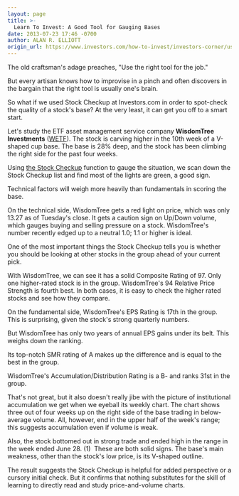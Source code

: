```yaml
---
layout: page
title: >-
  Learn To Invest: A Good Tool for Gauging Bases
date: 2013-07-23 17:46 -0700
author: ALAN R. ELLIOTT
origin_url: https://www.investors.com/how-to-invest/investors-corner/use-ibd-stock-checkup-to-find-great-stocks/
---
```


The old craftsman's adage preaches, "Use the right tool for the job."

But every artisan knows how to improvise in a pinch and often discovers in the bargain that the right tool is usually one's brain.

So what if we used Stock Checkup at Investors.com in order to spot-check the quality of a stock's base? At the very least, it can get you off to a smart start.

Let's study the ETF asset management service company **WisdomTree Investments** ([WETF](https://research.investors.com/quote.aspx?symbol=WETF)). The stock is carving higher in the 10th week of a V-shaped cup base. The base is 28% deep, and the stock has been climbing the right side for the past four weeks.

Using [the Stock Checkup](http://research.investors.com/stock-checkup/nasdaq-wisdomtree-investments-wetf.aspx) function to gauge the situation, we scan down the Stock Checkup list and find most of the lights are green, a good sign.

Technical factors will weigh more heavily than fundamentals in scoring the base.

On the technical side, WisdomTree gets a red light on price, which was only 13.27 as of Tuesday's close. It gets a caution sign on Up/Down volume, which gauges buying and selling pressure on a stock. WisdomTree's number recently edged up to a neutral 1.0; 1.1 or higher is ideal.

One of the most important things the Stock Checkup tells you is whether you should be looking at other stocks in the group ahead of your current pick.

With WisdomTree, we can see it has a solid Composite Rating of 97. Only one higher-rated stock is in the group. WisdomTree's 94 Relative Price Strength is fourth best. In both cases, it is easy to check the higher rated stocks and see how they compare.

On the fundamental side, WisdomTree's EPS Rating is 17th in the group. This is surprising, given the stock's strong quarterly numbers.

But WisdomTree has only two years of annual EPS gains under its belt. This weighs down the ranking.

Its top-notch SMR rating of A makes up the difference and is equal to the best in the group.

WisdomTree's Accumulation/Distribution Rating is a B- and ranks 31st in the group.

That's not great, but it also doesn't really jibe with the picture of institutional accumulation we get when we eyeball its weekly chart. The chart shows three out of four weeks up on the right side of the base trading in below-average volume. All, however, end in the upper half of the week's range; this suggests accumulation even if volume is weak.

Also, the stock bottomed out in strong trade and ended high in the range in the week ended June 28. (1)  These are both solid signs. The base's main weakness, other than the stock's low price, is its V-shaped outline.

The result suggests the Stock Checkup is helpful for added perspective or a cursory initial check. But it confirms that nothing substitutes for the skill of learning to directly read and study price-and-volume charts.
